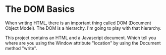 # The DOM Basics
<p>
  When writing HTML, there is an important thing called DOM (Document Object Model). The DOM is a hierarchy. I'm going to play with that hierarchy.
</p>
<p>
  This project contains an HTML and a Javascript document. Which tell you where are you using the Window attribute "location" by using the Document method "write".
</p>
